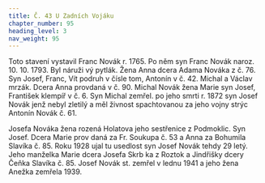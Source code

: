 ```yaml
---
title: Č. 43 U Zadních Vojáku
chapter_number: 95
heading_level: 3
nav_weight: 95
---
```




Toto stavení vystavil Franc Novák r. 1765. Po něm syn Franc Novák naroz. 10. 10. 1793. Byl náruži­
vý pytlák. Žena Anna dcera Adama Nováka z č. 76. Syn Josef, Franc, Vít podruh v čísle tom, Antonín
v č. 42. Michal a Václav mrzák. Dcera Anna provdaná v č. 90.
Michal Novák žena Marie syn Josef, František klempíř v č. 6. Syn Michal zemřel. po jeho smrti
r. 1872 syn Josef Novák jenž nebyl zletilý a měl živnost spachtovanou za jeho vojny strýc Antonín
Novák č. 61.

Josefa Nováka žena rozená Holatova jeho sestřenice z Podmoklic. Syn Josef. Dcera Marie prov­
daná za Fr. Soukupa č. 53 a Anna za Bohumila Slavíka č. 85.
Roku 1928 ujal tu usedlost syn Josef Novák tehdy 29 letý. Jeho manželka Marie dcera Josefa Skrb­
ka z Roztok a Jindřišky dcery Čeňka Slavíka č. 85. Josef Novák st. zemřel v lednu 1941 a jeho žena
Anežka zemřela 1939.

